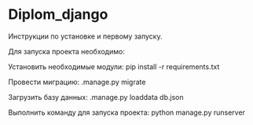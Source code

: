 # Diplom_django
Инструкции по установке и первому запуску.

Для запуска проекта необходимо:

Установить необходимые модули:
pip install -r requirements.txt

Провести миграцию:
.manage.py migrate

Загрузить базу данных:
.manage.py loaddata db.json

Выполнить команду для запуска проекта:
python manage.py runserver

